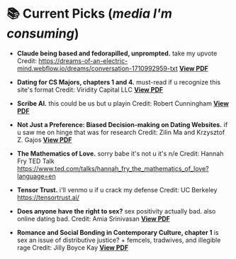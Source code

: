 # 📚 Current Picks (_media I'm consuming_)
- **Claude being based and fedorapilled, unprompted.** take my upvote
Credit: https://dreams-of-an-electric-mind.webflow.io/dreams/conversation-1710992959-txt
[**View PDF**](./pdfs/claudewearsafedora.pdf)

- **Dating for CS Majors, chapters 1 and 4.** must-read if u recognize this site's format
Credit: Viridity Capital LLC
[**View PDF**](./pdfs/DatingForCSMajors.pdf)

- **Scribe AI.** this could be us but u playin
Credit: Robert Cunningham
[**View PDF**](./pdfs/Scribe_AI.pdf)

- **Not Just a Preference: Biased Decision-making on Dating Websites.** if u saw me on hinge that was for research
Credit: Zilin Ma and Krzysztof Z. Gajos
[**View PDF**](./pdfs/ma2022preference.pdf)

- **The Mathematics of Love.** sorry babe it's not u it's n/e
Credit: Hannah Fry TED Talk
https://www.ted.com/talks/hannah_fry_the_mathematics_of_love?language=en

- **Tensor Trust.** i'll venmo u if u crack my defense
Credit: UC Berkeley
https://tensortrust.ai/

- **Does anyone have the right to sex?** sex positivity actually bad. also online dating bad.
Credit: Amia Srinivasan
[**View PDF**](./pdfs/AmiaSrinivasan.pdf)

- **Romance and Social Bonding in Contemporary Culture, chapter 1** is sex an issue of distributive justice? + femcels, tradwives, and illegible rage
Credit: Jilly Boyce Kay
[**View PDF**](./pdfs/Harrod2021.pdf)

